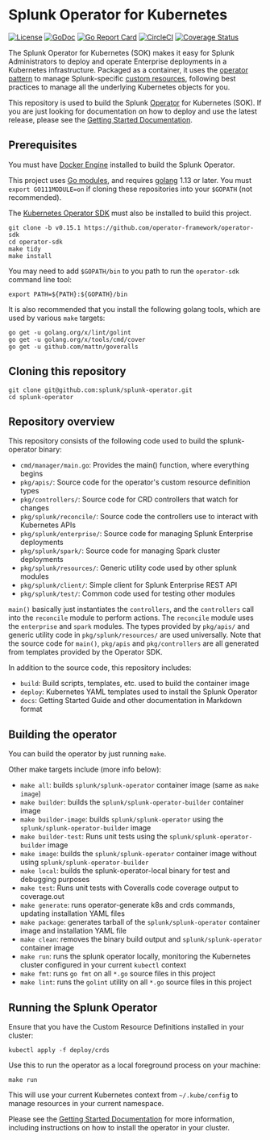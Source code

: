 # Splunk Operator for Kubernetes

[![License](https://img.shields.io/:license-apache-blue.svg)](http://www.apache.org/licenses/LICENSE-2.0.html)
[![GoDoc](https://godoc.org/github.com/splunk/splunk-operator?status.svg)](https://godoc.org/github.com/splunk/splunk-operator)
[![Go Report Card](https://goreportcard.com/badge/github.com/splunk/splunk-operator)](https://goreportcard.com/report/github.com/splunk/splunk-operator)
[![CircleCI](https://circleci.com/gh/splunk/splunk-operator/tree/master.svg?style=shield)](https://circleci.com/gh/splunk/splunk-operator/tree/master)
[![Coverage Status](https://coveralls.io/repos/github/splunk/splunk-operator/badge.svg?branch=master)](https://coveralls.io/github/splunk/splunk-operator?branch=master)

The Splunk Operator for Kubernetes (SOK) makes it easy for Splunk
Administrators to deploy and operate Enterprise deployments in a Kubernetes
infrastructure. Packaged as a container, it uses the
[operator pattern](https://kubernetes.io/docs/concepts/extend-kubernetes/operator/)
to manage Splunk-specific [custom resources](https://kubernetes.io/docs/concepts/extend-kubernetes/api-extension/custom-resources/),
following best practices to manage all the underlying Kubernetes objects for you. 

This repository is used to build the Splunk
[Operator](https://kubernetes.io/docs/concepts/extend-kubernetes/operator/)
for Kubernetes (SOK). If you are just looking for documentation on how to
deploy and use the latest release, please see the
[Getting Started Documentation](docs/README.md).


## Prerequisites

You must have [Docker Engine](https://docs.docker.com/install/) installed to
build the Splunk Operator.

This project uses [Go modules](https://blog.golang.org/using-go-modules),
and requires [golang](https://golang.org/doc/install) 1.13 or later.
You must `export GO111MODULE=on` if cloning these repositories into your
`$GOPATH` (not recommended).

The [Kubernetes Operator SDK](https://github.com/operator-framework/operator-sdk)
must also be installed to build this project.

```
git clone -b v0.15.1 https://github.com/operator-framework/operator-sdk
cd operator-sdk
make tidy
make install
```

You may need to add `$GOPATH/bin` to you path to run the `operator-sdk`
command line tool:

```
export PATH=${PATH}:${GOPATH}/bin
```

It is also recommended that you install the following golang tools,
which are used by various `make` targets:

```
go get -u golang.org/x/lint/golint
go get -u golang.org/x/tools/cmd/cover
go get -u github.com/mattn/goveralls
```


## Cloning this repository

```
git clone git@github.com:splunk/splunk-operator.git
cd splunk-operator
```


## Repository overview

This repository consists of the following code used to build the splunk-operator binary:

* `cmd/manager/main.go`: Provides the main() function, where everything begins
* `pkg/apis/`: Source code for the operator's custom resource definition types
* `pkg/controllers/`: Source code for CRD controllers that watch for changes
* `pkg/splunk/reconcile/`: Source code the controllers use to interact with Kubernetes APIs
* `pkg/splunk/enterprise/`: Source code for managing Splunk Enterprise deployments
* `pkg/splunk/spark/`: Source code for managing Spark cluster deployments
* `pkg/splunk/resources/`: Generic utility code used by other splunk modules
* `pkg/splunk/client/`: Simple client for Splunk Enterprise REST API
* `pkg/splunk/test/`: Common code used for testing other modules

`main()` basically just instantiates the `controllers`, and the `controllers` call
into the `reconcile` module to perform actions. The `reconcile` module uses the `enterprise`
and `spark` modules. The types provided by `pkg/apis/` and generic utility code in
`pkg/splunk/resources/` are used universally. Note that the source code for `main()`,
`pkg/apis` and `pkg/controllers` are all generated from templates provided by the
Operator SDK.

In addition to the source code, this repository includes:

* `build`: Build scripts, templates, etc. used to build the container image
* `deploy`: Kubernetes YAML templates used to install the Splunk Operator
* `docs`: Getting Started Guide and other documentation in Markdown format


## Building the operator

You can build the operator by just running `make`.

Other make targets include (more info below):

* `make all`: builds `splunk/splunk-operator` container image (same as `make image`)
* `make builder`: builds the `splunk/splunk-operator-builder` container image
* `make builder-image`: builds `splunk/splunk-operator` using the `splunk/splunk-operator-builder` image
* `make builder-test`: Runs unit tests using the `splunk/splunk-operator-builder` image
* `make image`: builds the `splunk/splunk-operator` container image without using `splunk/splunk-operator-builder`
* `make local`: builds the splunk-operator-local binary for test and debugging purposes
* `make test`: Runs unit tests with Coveralls code coverage output to coverage.out
* `make generate`: runs operator-generate k8s and crds commands, updating installation YAML files
* `make package`: generates tarball of the `splunk/splunk-operator` container image and installation YAML file
* `make clean`: removes the binary build output and `splunk/splunk-operator` container image
* `make run`: runs the splunk operator locally, monitoring the Kubernetes cluster configured in your current `kubectl` context
* `make fmt`: runs `go fmt` on all `*.go` source files in this project
* `make lint`: runs the `golint` utility on all `*.go` source files in this project


## Running the Splunk Operator

Ensure that you have the Custom Resource Definitions installed in your cluster:

```
kubectl apply -f deploy/crds
```

Use this to run the operator as a local foreground process on your machine:

```
make run
```

This will use your current Kubernetes context from `~/.kube/config` to manage
resources in your current namespace.

Please see the [Getting Started Documentation](docs/README.md) for more
information, including instructions on how to install the operator in your
cluster.
